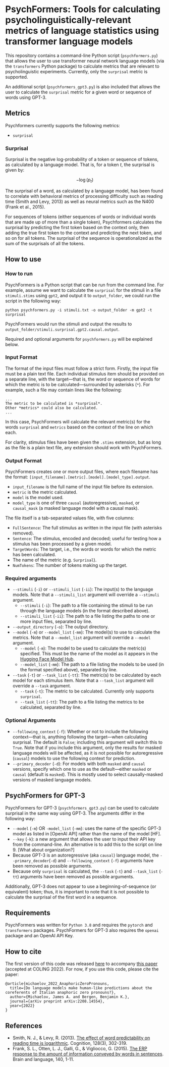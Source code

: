 # PsychFormers: Tools for calculating psycholinguistically-relevant metrics of language statistics using transformer language models

This repository contains a command-line Python script (`psychformers.py`) that allows the user to use transformer neural network language models (via the `transformers` Python package) to calculate metrics that are relevant to psycholinguistic experiments. Currently, only the `surprisal` metric is supported.

An additional script (`psychformers_gpt3.py`) is also included that allows the user to calculate the `surprisal` metric for a given word or sequence of words using GPT-3.

## Metrics
Psychformers currently supports the following metrics:

* `surprisal`

### Surprisal
Surprisal is the negative log-probability of a token or sequence of tokens, as calculated by a language model. That is, for a token $t$, the surprisal is given by:

$$-\log(p_t)$$

The surprisal of a word, as calculated by a language model, has been found to correlate with behavioral metrics of processing difficulty such as reading time (Smith and Levy, 2013) as well as neural metrics such as the N400 (Frank et al., 2015).

For sequences of tokens (either sequences of words or individual words that are made up of more than a single token), Psychformers calculates the surprisal by predicting the first token based on the context only, then adding the true first token to the context and predicting the next token, and so on for all tokens. The surprisal of the sequence is operationalized as the sum of the surprisals of all the tokens.


## How to use

### How to run

PsychFormers is a Python script that can be run from the command line. For example, assume we want to calculate the `surprisal` for the stimuli in a file `stimuli.stims` using `gpt2`, and output it to `output_folder`, we could run the script in the following way:

```
python psychformers.py -i stimuli.txt -o output_folder -m gpt2 -t surprisal
```

PsychFormers would run the stimuli and output the results to  `output_folder/stimuli.surprisal.gpt2.causal.output`.

Required and optional arguments for `psychformers.py` will be explained below.

### Input Format
The format of the input files must follow a strict form. Firstly, the input file must be a plain text file. Each individual stimulus item should be provided on a separate line, with the target&mdash;that is, the word or sequence of words for which the metric is to be calculated&mdash;surrounded by asterisks (`*`). For example, such a file may contain lines like the following:

```
...
The metric to be calculated is *surprisal*.
Other *metrics* could also be calculated.
...
```
In this case, PsychFormers will calculate the relevant metric(s) for the words `surprisal` and `metrics` based on the context of the line on which each.

For clarity, stimulus files have been given the `.stims` extension, but as long as the file is a plain text file, any extension should work with PsychFormers.

### Output Format
PsychFormers creates one or more output files, where each filename has the format: `[input_filename].[metric].[model].[model_type].output`. 

* `input_filename` is the full name of the input file before its extension.
* `metric` is the metric calculated.
* `model` is the model used.
* `model_type` is one of three `causal` (autoregressive), `masked`, or `causal_mask` (a masked language model with a causal mask).


The file itself is a tab-separated values file, with five columns: 

* `FullSentence`: The full stimulus as written in the input file (with asterisks removed).
* `Sentence`: The stimulus, encoded and decoded; useful for testing how a stimulus has been processed by a given model.
* `TargetWords`: The target, i.e., the words or words for which the metric has been calculated.
* The name of the metric (e.g. `Surprisal`).
* `NumTokens`: The number of tokens making up the target.



### Required arguments
* `--stimuli` (`-i`) or `--stimuli_list` (`-ii`): The input(s) to the language models. Note that a `--stimuli_list` argument will override a `--stimuli` argument.
    * `--stimuli` (`-i`): The path to a file containing the stimuli to be run through the language models (in the format described above).
    * `--stimuli_list` (`-ii`): The path to a file listing the paths to one or more input files, separated by line.
* `--output_directory` (`-o`): The output directory.
* `--model` (`-m`) or `--model_list` (`-mm`): The model(s) to use to calculate the metrics.  Note that a `--model_list` argument will override a `--model` argument.
    * `--model` (`-m`): The model to be used to calculate the metric(s) specified. This must be the name of the model as it appears in the [Hugging Face Model Hub](https://huggingface.co/models).
    * `--model_list` (`-mm`): The path to a file listing the models to be used (in the format specified above), separated by line.
* `--task` (`-t`) or `--task_list` (`-tt`): The metric(s) to be calculated by each model for each stimulus item. Note that a `--task_list` argument will override a `--task` argument.
    * `--task` (`-t`): The metric to be calculated. Currently only supports `surprisal`.
    * `--task_list` (`-tt`): The path to a file listing the metrics to be calculated, separated by line.

### Optional Arguments
* `--following_context` (`-f`): Whether or not to include the following context&mdash;that is, anything following the target&mdash;when calculating surprisal. The default is `False`; including this argument will switch this to `True`. Note that if you include this argument, only the results for masked language models will be affected, as it is not possible for autoregressive (`causal`) models to use the following context for prediction.
* `--primary_decoder` (`-d`): For models with both `masked` and `causal` versions, specify which one to use as the default&mdash;either `masked` or `causal` (default is `masked`). This is mostly used to select causally-masked versions of masked language models.


## PsychFormers for GPT-3

PsychFormers for GPT-3 (`psychformers_gpt3.py`) can be used to calculate surprisal in the same way using GPT-3. The arguments differ in the following way:
* `--model` (`-m`) OR `-model_list` (`-mm`): uses the name of the specific GPT-3 model as listed in [OpenAI API] rather than the name of the model [HF].
* `--key` (`-k`): a new argument that allows the user to input their API key from the command-line. An alternative is to add this to the script on line 9. [What about organization?]
* Because GPT-3 is an autoregressive (aka `causal`) language model, the `--primary_decoder`(`-d`) and `--following_context` (`-f`) arguments have been removed as possible arguments.
* Because only `surprisal` is calculated, the `--task` (`-t`) and `--task_list` (`-tt`) arguments have been removed as possible arguments.


Additionally, GPT-3 does not appear to use a beginning-of-sequence (or equivalent) token; thus, it is important to note that it is not possible to calculate the surprisal of the first word in a sequence.

## Requirements
PsychFormers was written for `Python 3.8` and requires the `pytorch` and `transformers` packages. PsychFormers for GPT-3 also requires the `openai` package and an OpenAI API Key.

## How to cite

The first version of this code was released [here](https://github.com/jmichaelov/italian-zero-anaphora-prediction) to accompany [this paper](https://arxiv.org/abs/2208.14554) (accepted at COLING 2022). For now, if you use this code, please cite the paper:

```
@article{michaelov_2022_AnaphoricZeroPronouns,
  title={Do language models make human-like predictions about the coreferents of Italian anaphoric zero pronouns?},
  author={Michaelov, James A. and Bergen, Benjamin K.},
  journal={arXiv preprint arXiv:2208.14554},
  year={2022}
}
```

## References
* Smith, N. J., & Levy, R. (2013). [The effect of word predictability on reading time is logarithmic](https://doi.org/10.1016/j.cognition.2013.02.013). Cognition, 128(3), 302-319.
* Frank, S. L., Otten, L. J., Galli, G., & Vigliocco, G. (2015). [The ERP response to the amount of information conveyed by words in sentences](https://doi.org/10.1016/j.bandl.2014.10.006). Brain and language, 140, 1-11.
